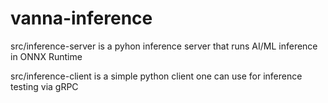 # vanna-inference
src/inference-server is a pyhon inference server that runs AI/ML inference in ONNX Runtime

src/inference-client is a simple python client one can use for inference testing via gRPC
